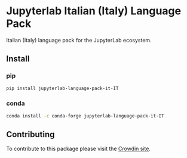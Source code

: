 # Jupyterlab Italian (Italy) Language Pack

Italian (Italy) language pack for the JupyterLab ecosystem.

## Install

### pip

```bash
pip install jupyterlab-language-pack-it-IT
```

### conda

```bash
conda install -c conda-forge jupyterlab-language-pack-it-IT
```

## Contributing

To contribute to this package please visit the [Crowdin site](https://crowdin.com/project/jupyterlab).
